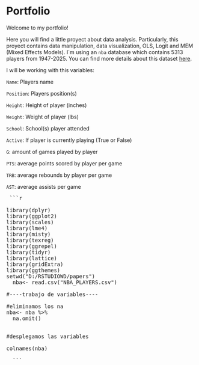 # Portfolio
Welcome to my portfolio! 

Here you will find a little proyect about data analysis. Particularly, this proyect contains data manipulation, data visualization, OLS, Logit and MEM (Mixed Effects Models).
I´m using an  `nba` database which contains 5313 players from 1947-2025. You can find more details about this dataset [here](https://www.kaggle.com/datasets/flynn28/v2-nba-player-database/data).

I will be working with this variables:

`Name`: Players name

`Position`: Players position(s)

`Height`: Height of player (inches)

`Weight`: Weight of player (lbs)

`School`: School(s) player attended

`Active`: If player is currently playing (True or False)

`G`: amount of games played by player

`PTS`: average points scored by player per game

`TRB`: average rebounds by player per game

`AST`: average assists per game

<pre> ```r 
  
library(dplyr)
library(ggplot2)
library(scales)
library(lme4)
library(misty)
library(texreg)
library(ggrepel)
library(tidyr)
library(lattice)
library(gridExtra)
library(ggthemes)
setwd("D:/RSTUDIOWD/papers")  
  nba<- read.csv("NBA_PLAYERS.csv")

#----trabajo de variables----

#eliminamos los na
nba<- nba %>% 
  na.omit()


#desplegamos las variables

colnames(nba)
  
  ``` </pre>


